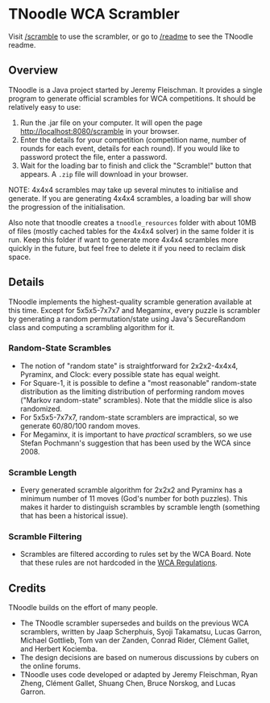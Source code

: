 # TNoodle WCA Scrambler

Visit [/scramble](/scramble) to use the scrambler, or go to [/readme](/readme) to see the TNoodle readme.

## Overview

TNoodle is a Java project started by Jeremy Fleischman. It provides a single program to generate official scrambles for WCA competitions. It should be relatively easy to use:

1. Run the .jar file on your computer. It will open the page <http://localhost:8080/scramble> in your browser.
2. Enter the details for your competition (competition name, number of rounds for each event, details for each round). If you would like to password protect the file, enter a password.
3. Wait for the loading bar to finish and click the "Scramble!" button that appears. A `.zip` file will download in your browser.

NOTE: 4x4x4 scrambles may take up several minutes to initialise and generate. If you are generating 4x4x4 scrambles, a loading bar will show the progression of the initialisation.

Also note that tnoodle creates a `tnoodle_resources` folder with about 10MB of files (mostly cached tables for the 4x4x4 solver) in the same folder it is run. Keep this folder if want to generate more 4x4x4 scrambles more quickly in the future, but feel free to delete it if you need to reclaim disk space.

## Details

TNoodle implements the highest-quality scramble generation available at this time. Except for 5x5x5-7x7x7 and Megaminx, every puzzle is scrambler by generating a random permutation/state using Java's SecureRandom class and computing a scrambling algorithm for it.

### Random-State Scrambles

- The notion of "random state" is straightforward for 2x2x2-4x4x4, Pyraminx, and Clock: every possible state has equal weight.
- For Square-1, it is possible to define a "most reasonable" random-state distribution as the limiting distribution of performing random moves ("Markov random-state" scrambles). Note that the middle slice is also randomized.
- For 5x5x5-7x7x7, random-state scramblers are impractical, so we generate 60/80/100 random moves.
- For Megaminx, it is important to have *practical* scramblers, so we use Stefan Pochmann's suggestion that has been used by the WCA since 2008.

### Scramble Length

- Every generated scramble algorithm for 2x2x2 and Pyraminx has a minimum number of 11 moves (God's number for both puzzles). This makes it harder to distinguish scrambles by scramble length (something that has been a historical issue).

### Scramble Filtering

- Scrambles are filtered according to rules set by the WCA Board. Note that these rules are not hardcoded in the [WCA Regulations](http://www.worldcubeassociation.org/regulations/).

## Credits

TNoodle builds on the effort of many people.

- The TNoodle scrambler supersedes and builds on the previous WCA scramblers, written by Jaap Scherphuis, Syoji Takamatsu, Lucas Garron, Michael Gottlieb, Tom van der Zanden, Conrad Rider, Cl&eacute;ment Gallet, and Herbert Kociemba.
- The design decisions are based on numerous discussions by cubers on the online forums.
- TNoodle uses code developed or adapted by Jeremy Fleischman, Ryan Zheng, Cl&eacute;ment Gallet, Shuang Chen, Bruce Norskog, and Lucas Garron.
